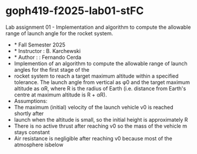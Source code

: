 # goph419-f2025-lab01-stFC

Lab assignment 01 -  Implementation and algorithm to compute the allowable range of launch angle for the rocket system.



* \* Fall Semester 2025
* \* Instructor		: B. Karchewski
* \* Author :		:  Fernando Cerda
* Implemention of an algorithm to compute the allowable range of launch angles for the first stage of the
* rocket system to reach a target maximum altitude within a specified tolerance. The launch angle from vertical as φ0 and the target maximum altitude as αR, where R is the radius of Earth (i.e. distance from Earth's centre at maximum altitude is R + αR). 
* Assumptions:
* The maximum (initial) velocity of the launch vehicle v0 is reached shortly after
* launch when the altitude is small, so the initial height is approximately R
* There is no active thrust after reaching v0 so the mass of the vehicle m stays constant
* Air resistance is negligible after reaching v0 because most of the atmosphere isbelow





